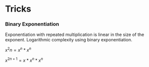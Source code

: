# Tricks

### Binary Exponentiation

Exponentiation with repeated multiplication is linear in the size of the exponent.
Logarithmic complexity using binary exponentiation.

$x^2n = x^n * x^n$

$x^{2n + 1} = x * x^n * x^n$
